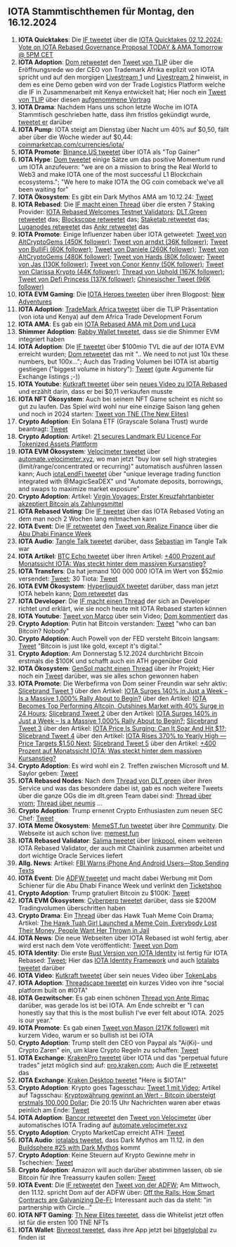 ## IOTA Stammtischthemen für Montag, den 16.12.2024

1. **IOTA Quicktakes**: Die [IF tweetet](https://x.com/iota/status/1863553776520478940) über die [IOTA Quicktakes 02.12.2024: Vote on IOTA Rebased Governance Proposal TODAY & AMA Tomorrow @ 5PM CET](https://www.youtube.com/watch?v=uQ_V4SZwHOI)
2. **IOTA Adoption**: [Dom retweetet](https://x.com/DomSchiener/status/1863815073577214438) den [Tweet von TLIP](https://x.com/TLIP_io/status/1863578315488891390) über die Eröffnungsrede wo der CEO von Trademark Afrika explizit von IOTA spricht und auf den morgigen [Livestream 1](https://www.youtube.com/live/LnYZqNevRN0?si=Qpy8p-9TwxcroplT) und [Livestream 2](https://www.youtube.com/watch?v=B2st8SGuJqA) hinweist, in dem es eine Demo geben wird von der Trade Logistics Platform welche die IF in Zusammenarbeit mit Kenya entwickelt hat; Hier noch ein [Tweet von TLIP](https://x.com/TLIP_io/status/1864378795412611215) über diesen [aufgenommene Vortrag](https://www.youtube.com/live/B2st8SGuJqA?feature=shared)
3. **IOTA Drama**: Nachdem Hans uns schon letzte Woche im IOTA Stammtisch geschrieben hatte, dass ihm fristlos gekündigt wurde, [tweetet er](https://x.com/hus_qy/status/1863691157491880255) darüber 
4. **IOTA Pump**: IOTA steigt am Dienstag über Nacht um 40% auf $0,50, fällt aber über die Woche wieder auf $0,44: [coinmarketcap.com/currencies/iota/](https://coinmarketcap.com/currencies/iota/)
5. **IOTA Promote**: [Binance.US tweetet](https://x.com/BinanceUS/status/1863674601756033070) über IOTA als "Top Gainer"
6. **IOTA Hype**: [Dom tweetet](https://x.com/DomSchiener/status/1863688195034026493) einige Sätze um das positive Momentum rund um IOTA anzufeuern: "we are on a mission to bring the Real World to Web3 and make IOTA one of the most successful L1 Blockchain ecosystems."; "We here to make IOTA the OG coin comeback we've all been waiting for"
7. **IOTA Ökosystem**: Es gibt ein Dark Mythos AMA am 10.12.24: [Tweet](https://x.com/AuditOne_DAO/status/1863940705976045931)
8. **IOTA Rebased**: Die [IF macht einen Thread](https://x.com/iota/status/1863946293539660134) über die ersten 7 Staking Provider: [IOTA Rebased Welcomes Testnet Validators](https://blog.iota.org/iota-rebased-validators/); [DLT.Green retweetet](https://x.com/dlt_green/status/1863947514430255498) das; [Blockscope retweetet](https://x.com/Krypton45435203/status/1864033994825769242) das; [Staketab retweetet](https://x.com/staketab/status/1864002875958911427) das; [Luganodes retweetet](https://x.com/luganodes/status/1864255668305449406) das [Ankr retweetet](https://x.com/ankr/status/1864965603162783934) das
9. **IOTA Promote**: Einige Influenzer haben über IOTA getweetet: [Tweet von AltCryptoGems (450K follower)](https://x.com/AltCryptoGems/status/1863948302099845625); [Tweet von arndxt (36K follower)](https://x.com/arndxt_xo/status/1859929626216439832); [Tweet von BulliFi (60K follower)](https://x.com/Bullify_X/status/1863933431295492504); [Tweet von Daniele (260K follower)](https://x.com/danielesesta/status/1864220251988062256); [Tweet von AltCryptoGems (480K follower)](https://x.com/AltCryptoGems/status/1864242805788561871); [Tweet von Hards (80K follower](https://x.com/Degen_Hardy/status/1864217481054978180); [Tweet von Jas (130K follower)](https://x.com/JasCrypto_/status/1863946322606207268); [Tweet von Conor Kenny (50K follower)](https://x.com/conorfkenny/status/1864281688312041836); [Tweet von Clarissa Krypto (44K follower)](https://x.com/Clarissa_Krypto/status/1864709733044928754); [Thread von Uphold (167K follower)](https://x.com/UpholdInc/status/1864443313820193150); [Tweet von Defi Princess (137K follower)](https://x.com/defiprincess_/status/1864593090872529322); [Chinesischer Tweet (96K follower)](https://x.com/0xKingsKuan/status/1865974674146140185)
11. **IOTA EVM Gaming**: Die [IOTA Heroes tweeten](https://x.com/IotaHeroes/status/1863921653572411500) über ihren Blogpost: [New Adventures](https://www.iotaheroes.com/blog/new-adventures)
12. **IOTA Adoption**: [TradeMark Africa tweetet](https://x.com/TradeMarkAfrica/status/1863957401654673541) über die TLIP Präsentation (von iota und Kenya) auf dem Africa Trade Development Forum
13. **IOTA AMA**: Es gab ein [IOTA Rebased AMA mit Dom und Luca](https://x.com/iota/status/1863516743362097249)
14. **Shimmer Adoption**: [Rabby Wallet tweetet](https://x.com/Rabby_io/status/1808123544053719490), dass sie die Shimmer EVM integriert haben
15. **IOTA Adoption**: Die [IF tweetet](https://x.com/iota/status/1864214892720312661) über $100mio TVL die auf der IOTA EVM erreicht wurden; [Dom retweetet](https://x.com/DomSchiener/status/1864235593292489140) das mit ".. We need to not just 10x these numbers, but 100x...";  Auch das Trading Volumen bei IOTA ist abartig gestiegen ("biggest volume in history"): [Tweet](https://x.com/_JeffR/status/1864122143807820145) (gute Argumente für Exchange listings ;-))
16. **IOTA Youtube**: [Kutkraft tweetet](https://x.com/kutkraft/status/1864224228201123867) über sein [neues Video zu IOTA Rebased](https://youtu.be/pwEjmjRcd5o) und erzählt darin, dass er bei $0,11 verkaufen musste
17. **IOTA NFT Ökosystem**: Auch bei seinem NFT Game scheint es nicht so gut zu laufen. Das Spiel wird wohl nur eine einzige Saison lang gehen und noch in 2024 starten: [Tweet von TNE (The New Elites)](https://x.com/TheNewElites_/status/1864539303344525668)
18. **Crypto Adoption**: Ein Solana ETF (Grayscale Solana Trust) wurde beantragt: [Tweet](https://x.com/JSeyff/status/1864057917608980856)
19. **Crypto Adoption**: Artikel: [21 secures Landmark EU Licence For Tokenized Assets Plattform](https://t.co/fZXOHFJODN)
20. **IOTA EVM Ökosystem**: [Velocimeter tweetet](https://x.com/VelocimeterDEX/status/1864246374809915854) über [automate.velocimeter.xyz](https://automate.velocimeter.xyz/), wo man jetzt "buy low sell high strategies (limit/range/concentrated or recurring)" automatisch ausführen lassen kann; Auch [iotaLendFi tweetet](https://x.com/iolendfi/status/1864041721413132314) über "unique leverage trading function integrated with @MagicSeaDEX" und "Automate deposits, borrowings, and swaps to maximize market exposure"
21. **Crypto Adoption**: Artikel: [Virgin Voyages: Erster Kreuzfahrtanbieter akzeptiert Bitcoin als Zahlungsmittel](https://www.blocktrainer.de/blog/erster-kreuzfahrtanbieter-akzeptiert-bitcoin-als-zahlungsmittel)
22. **IOTA Rebased Voting**: Die [IF tweetet](https://x.com/iota/status/1864310689667686721) über das IOTA Rebased Voting an dem man noch 2 Wochen lang mitmachen kann
23. **IOTA Event**: Die [IF retweetet](https://x.com/iota/status/1864321339361812481) den [Tweet von Realize Finance](https://x.com/iota/status/1864321339361812481) über die [Abu Dhabi Finance Week](https://x.com/ADFinanceWeek)
24. **IOTA Audio**: [Tangle Talk tweetet](https://x.com/tangle_talk/status/1864307096885284901) darüber, dass [Sebastian](https://x.com/Sebasti65365174) im Tangle Talk war
25. **IOTA Artikel**: [BTC Echo tweetet](https://x.com/btcecho/status/1864259692505018850) über ihren Artikel: [+400 Prozent auf Monatssicht IOTA: Was steckt hinter dem massiven Kursanstieg?](https://www.btc-echo.de/news/iota-was-steckt-hinter-dem-massiven-kursanstieg-196961/?utm_content=buffer059d6&utm_medium=social&utm_source=x.com&utm_campaign=buffer)
26. **IOTA Transfers**: Da hat jemand 100 000 000 IOTA im Wert von $52mio versendet: [Tweet](https://x.com/tanglelytics/status/1864292874407297418); 30 Tiota: [Tweet](https://x.com/tanglelytics/status/1864408293105406005)
27. **IOTA EVM Ökosystem**: [HyperliquidX tweetet](https://x.com/HyperliquidX/status/1864291782865113173) darüber, dass man jetzt IOTA hebeln kann; [Dom retweetet](https://x.com/DomSchiener/status/1864332242438250820) das
28. **IOTA Developer**: Die [IF macht einen Thread](https://x.com/iota/status/1864338881182675363) der sich an Developer richtet und erklärt, wie sie noch heute mit IOTA Rebased starten können
29. **IOTA Youtube**: [Tweet von Marco](https://x.com/MarcoASola1/status/1864069984172785803) über sein Video; [Dom kommentiert](https://x.com/DomSchiener/status/1864214536665866383) das
30. **Crypto Adoption**: Putin hat Bitcoin verstanden: [Tweet](https://x.com/WatcherGuru/status/1864319265840488854) "who can ban Bitcoin? Nobody"
31. **Crypto Adoption**: Auch Powell von der FED versteht Bitcoin langsam: [Tweet](https://x.com/BTC_Archive/status/1864393191203410111) "Bitcoin is just like gold, except it's digital."
32. **Crypto Adoption**: Am Donnerstag 5.12.2024 durchbricht Bitcoin erstmals die $100K und schafft auch ein ATH gegenüber Gold
33. **IOTA Ökosystem**: [GenSol macht einen Thread](https://x.com/GenSol_io/status/1864289169876636155) über ihr Projekt; Hier noch ein [Tweet](https://x.com/GenSol_io/status/1864666593239945270) darüber, was sie alles schon gewonnen haben
34. **IOTA Promote**: Die Werbefirma von Dom seiner Freundin war sehr aktiv: [Slicebrand Tweet 1](https://x.com/slicedbrand/status/1864370584458805658) über den Artikel: [IOTA Surges 140% in Just a Week – Is a Massive 1,000% Rally About to Begin?](https://cryptonews.com/news/iota-surges-100-in-just-a-week-is-a-massive-1000-rally-about-to-begin/) über den Artikel: [IOTA Becomes Top Performing Altcoin, Outshines Market with 40% Surge in 24 Hours](https://beincrypto.com/iota-outshines-market/); [Slicebrand Tweet 2](https://x.com/slicedbrand/status/1864370584458805658) über den Artikel: [IOTA Surges 140% in Just a Week – Is a Massive 1,000% Rally About to Begin?](https://cryptonews.com/news/iota-surges-100-in-just-a-week-is-a-massive-1000-rally-about-to-begin/); [Slicebrand Tweet 3](https://x.com/slicedbrand/status/1864385432848617587) über den Artikel: [IOTA Price Is Surging: Can It Soar And Hit $1?](https://coingape.com/markets/iota-price-is-surging-can-it-copy-xrp-and-hit-1/); [Slicebrand Tweet 4](https://x.com/slicedbrand/status/1864417141359038551) über den Artikel: [IOTA Rises 370% to Yearly High — Price Targets $1.50 Next](https://www.ccn.com/analysis/crypto/iota-rises-yearly-high-price-increase/#:~:text=8%20min%20read-,IOTA%20Price%20to%20%241.50,movement%20from%20the%20current%20price); [Slicebrand Tweet 5](https://x.com/slicedbrand/status/1864399525500072444) über den Artikel: [+400 Prozent auf Monatssicht IOTA: Was steckt hinter dem massiven Kursanstieg?](https://www.btc-echo.de/news/iota-was-steckt-hinter-dem-massiven-kursanstieg-196961/)
35. **Crypto Adoption**: Es wird wohl ein 2. Treffen zwischen Microsoft und M. Saylor geben: [Tweet](https://x.com/Vivek4real_/status/1864361324437819468)
36. **IOTA Rebased Nodes**: Nach dem [Thread von DLT.green](https://x.com/dlt_green) über ihren Service und was das besondere dabei ist, gab es noch weitere Tweets über die ganze OGs die im dlt.green Team dabei sind: [Thread über vrom](https://x.com/dlt_green/status/1864304669977153700); [Thread über neumis](https://x.com/dlt_green/status/1864354882838306823) ...
37. **Crypto Adoption**: Trump ernennt Crypto Enthusiasten zum neuen SEC Chef: [Tweet](https://x.com/TheRobynHD/status/1864367477796274278)
38. **IOTA Meme Ökosystem**: [MemeST.fun tweetet](https://x.com/memest_/status/1797906597857108355) über ihre [Community](https://linktr.ee/memestreet). Die Webseite ist auch schon live: [memest.fun](http://memest.fun/)
39. **IOTA Rebased Validator**: [Salima tweetet](https://x.com/Salimasbegum/status/1864432373821055380) über [linkpool](https://x.com/linkpoolio), einem weiteren IOTA Rebased Validator, der auch mit Chainlink zusammen arbeitet und dort wichtige Oracle Services liefert
40. **Allg. News**: Artikel: [FBI Warns iPhone And Android Users—Stop Sending Texts](https://www.forbes.com/sites/zakdoffman/2024/12/03/fbi-warns-iphone-and-android-users-stop-sending-texts/)
41. **IOTA Event**: Die [ADFW tweetet](https://x.com/ADFinanceWeek/status/1864629827958944150) und macht dabei Werbung mit Dom Schiener für die Abu Dhabi Finance Week und verlinkt den [Ticketshop](https://adfw.com/tickets)
42. **Crypto Adoption**: Trump gratuliert Bitcoin zu $100K: [Tweet](https://x.com/bitcoin2go/status/1864657227707019555)
43. **IOTA EVM Ökosystem**: [Cyberperp tweetet](https://x.com/cyberperp/status/1864652111079694642) darüber, dass sie $200M Tradingvolumen überschritten haben
44. **Crypto Drama**: Ein [Thread](https://x.com/ShurikenTrade/status/1864865463139795389) über das Hawk Tuah Meme Coin Drama; Artikel: [The Hawk Tuah Girl Launched a Meme Coin, Everybody Lost Their Money, People Want Her Thrown in Jail](https://www.barstoolsports.com/blog/3533095/the-hawk-tuah-girl-launched-a-meme-coin-its-not-going-well?utm_content=buffer5fb43&utm_medium=social&utm_source=twitter.com&utm_campaign=buffer)
45. **IOTA News**: Die neue Webseiten über IOTA Rebased ist wohl fertig, aber wird erst nach dem Vote veröffentlicht: [Tweet von Dom](https://x.com/DomSchiener/status/1864944154473603536)
46. **IOTA Identity**: Die erste [Rust Version von IOTA Identity](https://github.com/iotaledger/identity.rs/releases/tag/v1.6.0-alpha.1) ist fertig für IOTA Rebased: [Tweet](https://x.com/Vrom14286662/status/1864945305763885427); Hier das [IOTA Identity Framework](https://docs.iota.org/iota-identity) und auch [Iotalabs tweetet](https://x.com/iotalabs_/status/1865019507942789324) darüber
47. **IOTA Video**: [Kutkraft tweetet](https://x.com/kutkraft/status/1865293648457535797) über sein neues Video über [TokenLabs](https://x.com/TokenLabsX)
48. **IOTA Adoption**: [Threadscape tweetet](https://x.com/_threadscape_/status/1865176666630127970) ein kurzes Video von ihre "social platform built on #IOTA"
49. **IOTA Gezwitscher**: Es gab einen schönen [Thread von Ante Rimac](https://x.com/0xRimac/status/1864922752542470600) darüber, was gerade los ist bei IOTA. Am Ende schreibt er "I can honestly say that this is the most bullish I've ever felt about IOTA. 2025 is our year."
50. **IOTA Promote**: Es gab einen [Tweet von Mason (217K follower)](https://x.com/MasonVersluis/status/1864866983482896548) mit kurzem Video, warum er so bullish ist bei IOTA
51. **Crypto Adoption**: Trump stellt den CEO von Paypal als "Ai(Ki)- und Crypto Zaren" ein, um klare Crypto Regeln zu schaffen: [Tweet](https://x.com/blocktrainer/status/1864839721190322248)
52. **IOTA Exchange**: [KrakenPro tweetet](https://x.com/blocktrainer/status/1864839721190322248) über IOTA und das "perpetual future trades" jetzt möglich sind auf: [pro.kraken.com](https://pro.kraken.com/app/trade/btc-usd?af_xp=app&source_caller=ui&pid=X&utm_content=link&utm_source=twitter&shortlink=IOTAperp&utm_medium=organic_social&utm_campaign=2024_q4_pro_global_futures_listings_en_rtg&deep_link_value=goToPair%2Ffutures%2FIOTA%2FUSD%2FPF_IOTAUSD&c=PerpFutures_IOTA_Social); Auch die [IF retweetet](https://x.com/iota/status/1864973864675008618) das
53. **IOTA Exchange**: [Kraken Desktop tweetet](https://x.com/KrakenDesktop/status/1865755679148920912) "Here is $IOTA!" 
54. **Crypto Adoption**: Krypto goes Tagesschau: [Tweet 1 mit Video](https://x.com/JanWues/status/1864615402061348864); Artikel auf Tagsschau: [Kryptowährung gewinnt an Wert - Bitcoin übersteigt erstmals 100.000 Dollar](https://www.tagesschau.de/wirtschaft/finanzen/bitcoin-100000-dollar-marke-100.html); Die 20:15 Uhr Nachrichten waren aber etwas peinlich am Ende: [Tweet](https://x.com/blocktrainer/status/1864749421818450248)
55. **IOTA Adoption**: [Bancor retweetet](https://x.com/Bancor/status/1864334179086860356) den [Tweet von Velocimeter](https://x.com/VelocimeterDEX/status/1864258949043863796) über automatisches IOTA Trading auf [automate.velocimeter.xyz](https://automate.velocimeter.xyz/)
56. **Crypto Adoption**: Crypto MarketCap erreicht ATH: [Tweet](https://x.com/Ashcryptoreal/status/1865084300497944758)
47. **IOTA Audio**: [iotalabs tweetet](https://x.com/iotalabs_/status/1865048559285883253), dass Dark Mythos am 11.12. in den [Buildsphere #25 with Dark Mythos](https://twitter.com/i/spaces/1OdKrXvozvvJX) kommt
48. **Crypto Adoption**: Keine Steuern auf Krypto Gewinne mehr in Tschechien: [Tweet](https://x.com/RadarHits/status/1865008674344743331)
49. **Crypto Adoption**: Amazon will auch darüber abstimmen lassen, ob sie Bitcoin für ihre Treassurry kaufen sollen: [Tweet](https://x.com/BTC_Archive/status/1865840011838414943)
50. **IOTA Event**: Die [IF retweetet](https://x.com/iota/status/1866025735367926066) den [Tweet von der ADFW](https://x.com/ADFinanceWeek/status/1864629827958944150); Am Mittwoch, den 11.12. spricht Dom auf der ADFW über: [Off the Rails: How Smart Contracts are Galvanizing De-Fi](https://adfw.com/agenda/filter?date=all&speaker=385); Interessant auch das da steht: "in partnership with Circle..."
51. **IOTA NFT Gaming**: [Th New Elites tweetet](https://x.com/TheNewElites_/status/1866010085388136588), dass die Whitelist jetzt offen ist für die ersten 100 TNE NFTs
52. **IOTA Wallet**: [Bivreost tweetet](https://x.com/bivreost/status/1865405199717666944), dass ihre App jetzt bei [bitgetglobal](https://x.com/bitgetglobal) zu finden ist

